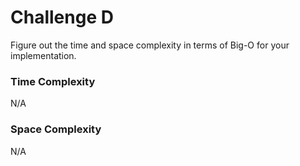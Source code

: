 # Challenge D
Figure out the time and space complexity in terms of Big-O for your implementation.

### Time Complexity
N/A

### Space Complexity
N/A